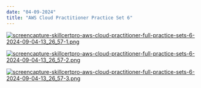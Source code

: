```yaml
---
date: "04-09-2024"
title: "AWS Cloud Practitioner Practice Set 6"
---
```

<a href="/images/screencapture-skillcertpro-aws-cloud-practitioner-full-practice-sets-6-2024-09-04-13_26_57-1.png" target="_blank"><img src="/images/screencapture-skillcertpro-aws-cloud-practitioner-full-practice-sets-6-2024-09-04-13_26_57-1.png" alt="screencapture-skillcertpro-aws-cloud-practitioner-full-practice-sets-6-2024-09-04-13_26_57-1.png" /></a>

<a href="/images/screencapture-skillcertpro-aws-cloud-practitioner-full-practice-sets-6-2024-09-04-13_26_57-2.png" target="_blank"><img src="/images/screencapture-skillcertpro-aws-cloud-practitioner-full-practice-sets-6-2024-09-04-13_26_57-2.png" alt="screencapture-skillcertpro-aws-cloud-practitioner-full-practice-sets-6-2024-09-04-13_26_57-2.png" /></a>

<a href="/images/screencapture-skillcertpro-aws-cloud-practitioner-full-practice-sets-6-2024-09-04-13_26_57-3.png" target="_blank"><img src="/images/screencapture-skillcertpro-aws-cloud-practitioner-full-practice-sets-6-2024-09-04-13_26_57-3.png" alt="screencapture-skillcertpro-aws-cloud-practitioner-full-practice-sets-6-2024-09-04-13_26_57-3.png" /></a>